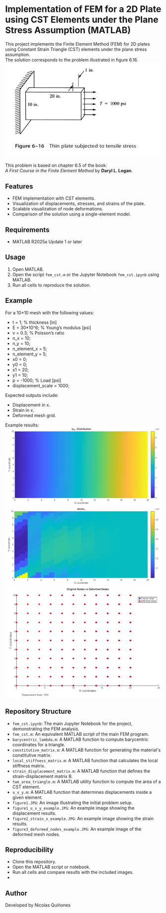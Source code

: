# Implementation of FEM for a 2D Plate using CST Elements under the Plane Stress Assumption (MATLAB)

This project implements the Finite Element Method (FEM) for 2D plates using Constant Strain Triangle (CST) elements under the plane stress assumption.  
The solution corresponds to the problem illustrated in figure 6.16.
![Figure 1](figure1.JPG)

This problem is based on chapter 6.5 of the book:  
*A First Course in the Finite Element Method* by **Daryl L. Logan**.

## Features

- FEM implementation with CST elements.  
- Visualization of displacements, stresses, and strains of the plate.  
- Scalable visualization of node deformations.  
- Comparison of the solution using a single-element model.

## Requirements

- MATLAB R2025a Update 1 or later

## Usage

1. Open MATLAB.  
2. Open the script `fem_cst.m` or the Jupyter Notebook `fem_cst.ipynb` using MATLAB.  
3. Run all cells to reproduce the solution.

## Example

For a 10×10 mesh with the following values:
* t = 1;            % thickness [in]
* E = 30*10^6;      % Young’s modulus [psi]
* v = 0.3;          % Poisson’s ratio
* n_x = 10; 
* n_y = 10;
* n_element_x = 5; 
* n_element_y = 5;
* x0 = 0; 
* y0 = 0;
* x1 = 20; 
* y1 = 10;
* p = -1000;        % Load [psi]
* displacement_scale = 1000;

Expected outputs include:

- Displacement in x.
- Strain in x.
- Deformed mesh grid. 

Example results:
![Displacement in x](figure1_u_x_y_example.JPG)
![Strain in x.](figure2_strain_x_example.JPG)
![Deformed mesh grid.](figure_3_deformed_nodes_examples.JPG)

## Repository Structure

- `fem_cst.ipynb`: The main Jupyter Notebook for the project, demonstrating the FEM analysis.
- `fem_cst.m`: An equivalent MATLAB script of the main FEM program.
- `barycentric_lambda.m`: A MATLAB function to compute barycentric coordinates for a triangle.
- `constitutive_matrix.m`: A MATLAB function for generating the material's constitutive matrix.
- `local_stiffness_matrix.m`: A MATLAB function that calculates the local stiffness matrix.
- `strain_displacement_matrix.m`: A MATLAB function that defines the strain-displacement matrix B.
- `two_area_triangle.m`: A MATLAB utility function to compute the area of a CST element. 
- `u_x_y.m`: A MATLAB function that determines displacements inside a given element.
- `figure1.JPG`: An image illustrating the initial problem setup.
- `figure1_u_x_y_example.JPG`: An example image showing the displacement results.
- `figure2_strain_x_example.JPG`: An example image showing the strain results.
- `figure3_deformed_nodes_example.JPG`: An example image of the deformed mesh nodes.

## Reproducibility

- Clone this repository.
- Open the MATLAB script or notebook.
- Run all cells and compare results with the included images.
- 
## Author
Developed by Nicolas Quiñones 
